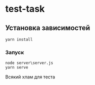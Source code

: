 # test-task

## Установка зависимостей
```
yarn install
```

### Запуск
```
node server\server.js
yarn serve
```
Всякий хлам для теста
